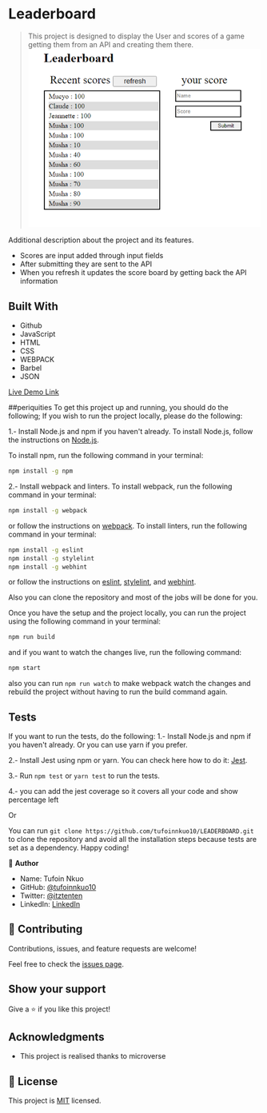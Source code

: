 # Leaderboard

> This project is designed to display the User and scores of a game getting them from an API and creating them there.
> ![screenshot](./app_screenshot.png)

Additional description about the project and its features.

- Scores are input added through input fields
- After submitting they are sent to the API
- When you refresh it updates the score board by getting back the API information

## Built With

- Github
- JavaScript
- HTML
- CSS
- WEBPACK
- Barbel
- JSON

[Live Demo Link](https://mucyosoda.github.io/readerboard/dist/)

##periquities
To get this project up and running, you should do the following;
If you wish to run the project locally, please do the following:

1.- Install Node.js and npm if you haven't already.
To install Node.js, follow the instructions on [Node.js](https://nodejs.org/en/).

To install npm, run the following command in your terminal:

```bash
npm install -g npm
```

2.- Install webpack and linters.
To install webpack, run the following command in your terminal:

```bash
npm install -g webpack
```

or follow the instructions on [webpack](https://webpack.js.org/).
To install linters, run the following command in your terminal:

```bash
npm install -g eslint
npm install -g stylelint
npm install -g webhint
```

or follow the instructions on [eslint](https://eslint.org/), [stylelint](https://stylelint.io/), and [webhint](https://webhint.io/).

Also you can clone the repository and most of the jobs will be done for you.

Once you have the setup and the project locally, you can run the project using the following command in your terminal:

```bash
npm run build
```

and if you want to watch the changes live, run the following command:

```bash
npm start
```

also you can run `npm run watch` to make webpack watch the changes and rebuild the project without having to run the build command again.

## Tests

If you want to run the tests, do the following:
1.- Install Node.js and npm if you haven't already. Or you can use yarn if you prefer.

2.- Install Jest using npm or yarn. You can check here how to do it: [Jest](https://jestjs.io/es-ES/docs/getting-started).

3.- Run `npm test` or `yarn test` to run the tests.

4.- you can add the jest coverage so it covers all your code and show percentage left

Or

You can run `git clone https://github.com/tufoinnkuo10/LEADERBOARD.git` to clone the repository and avoid all the installation steps because tests are set as a dependency.
Happy coding!

👤 **Author**

- Name: Tufoin Nkuo
- GitHub: [@tufoinnkuo10](https://github.com/Mucyosoda)
- Twitter: [@itztenten](https://twitter.com/ClaudeMucyo1)
- LinkedIn: [LinkedIn](linkedin.com/in/claude-mucyo-b6845b223)

## 🤝 Contributing

Contributions, issues, and feature requests are welcome!

Feel free to check the [issues page](../../issues/).

## Show your support

Give a ⭐️ if you like this project!

## Acknowledgments

- This project is realised thanks to microverse

## 📝 License

This project is [MIT](./LICENSE.md) licensed.
